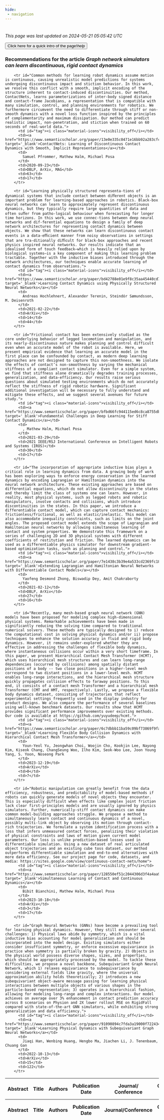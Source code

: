 ```yaml
---
hide:
 - navigation
---
```

<!DOCTYPE html>
#
<html lang="en">
<head>
  <meta charset="utf-8">
</head>

<body>
  <p>
  <i class="footer">This page was last updated on 2024-05-21 05:05:42 UTC</i>
  </p>
  
  <div class="note info" onclick="startIntro()">
    <p>
      <button type="button" class="buttons">
        <div style="display: flex; align-items: center;">
        Click here for a quick intro of the page! <i class="material-icons">help</i>
        </div>
      </button>
    </p>
  </div>

  <p>
  <h3 data-intro='Recommendations for the article'>
    Recommendations for the article <i>Graph network simulators can learn discontinuous, rigid contact dynamics</i>
  </h3>
  <table id="table1" class="display wrap" style="width:100%">
  <thead>
    <tr>
        <th data-intro='Click to view the abstract (if available)'>Abstract</th>
        <th>Title</th>
        <th>Authors</th>
        <th>Publication Date</th>
        <th>Journal/ Conference</th>
        <th>Citation count</th>
        <th data-intro='Highest h-index among the authors'>Highest h-index</th>
    </tr>
  </thead>
  <tbody>
    
        <tr id="Common methods for learning robot dynamics assume motion is continuous, causing unrealistic model predictions for systems undergoing discontinuous impact and stiction behavior. In this work, we resolve this conflict with a smooth, implicit encoding of the structure inherent to contact-induced discontinuities. Our method, ContactNets, learns parameterizations of inter-body signed distance and contact-frame Jacobians, a representation that is compatible with many simulation, control, and planning environments for robotics. We furthermore circumvent the need to differentiate through stiff or non-smooth dynamics with a novel loss function inspired by the principles of complementarity and maximum dissipation. Our method can predict realistic impact, non-penetration, and stiction when trained on 60 seconds of real-world data.">
          <td id="tag"><i class="material-icons">visibility_off</i></td>
          <td><a href="https://www.semanticscholar.org/paper/13e0e335c0471e16bb92a283cfc6817f8ceda566" target='_blank'>ContactNets: Learning of Discontinuous Contact Dynamics with Smooth, Implicit Representations</a></td>
          <td>
            Samuel Pfrommer, Mathew Halm, Michael Posa
          </td>
          <td>2020-09-23</td>
          <td>DBLP, ArXiv, MAG</td>
          <td>63</td>
          <td>17</td>
        </tr>
    
        <tr id="Learning physically structured representa-tions of dynamical systems that include contact between diﬀerent objects is an important problem for learning-based approaches in robotics. Black-box neural networks can learn to approximately represent discontinuous dynamics, but they typically require large quantities of data and often suﬀer from patho-logical behaviour when forecasting for longer time horizons. In this work, we use connec-tions between deep neural networks and dif-ferential equations to design a family of deep network architectures for representing contact dynamics between objects. We show that these networks can learn discontinuous contact events in a data-eﬃcient manner from noisy observations in settings that are tra-ditionally diﬃcult for black-box approaches and recent physics inspired neural networks. Our results indicate that an idealised form of touch feedback—which is heavily relied upon by biological systems—is a key component of making this learning problem tractable. Together with the inductive biases introduced through the network architectures, our techniques enable accurate learning of contact dynamics from observations.">
          <td id="tag"><i class="material-icons">visibility_off</i></td>
          <td><a href="https://www.semanticscholar.org/paper/bd42788e01e9f8c35aa45440cd7edf484fb27528" target='_blank'>Learning Contact Dynamics using Physically Structured Neural Networks</a></td>
          <td>
            Andreas Hochlehnert, Alexander Terenin, Steindór Sæmundsson, M. Deisenroth
          </td>
          <td>2021-02-22</td>
          <td>ArXiv</td>
          <td>14</td>
          <td>44</td>
        </tr>
    
        <tr id="Frictional contact has been extensively studied as the core underlying behavior of legged locomotion and manipulation, and its nearly-discontinuous nature makes planning and control difficult even when an accurate model of the robot is available. Here, we present empirical evidence that learning an accurate model in the first place can be confounded by contact, as modern deep learning approaches are not designed to capture this non-smoothness. We isolate the effects of contact’s non-smoothness by varying the mechanical stiffness of a compliant contact simulator. Even for a simple system, we find that stiffness alone dramatically degrades training processes, generalization, and data-efficiency. Our results raise serious questions about simulated testing environments which do not accurately reflect the stiffness of rigid robotic hardware. Significant additional investigation will be necessary to fully understand and mitigate these effects, and we suggest several avenues for future study.">
          <td id="tag"><i class="material-icons">visibility_off</i></td>
          <td><a href="https://www.semanticscholar.org/paper/bfbd66fc944115ed6c8ca8755db3daec1b7b2621" target='_blank'>Fundamental Challenges in Deep Learning for Stiff Contact Dynamics</a></td>
          <td>
            , Mathew Halm, Michael Posa
          </td>
          <td>2021-03-29</td>
          <td>2021 IEEE/RSJ International Conference on Intelligent Robots and Systems (IROS)</td>
          <td>30</td>
          <td>17</td>
        </tr>
    
        <tr id="The incorporation of appropriate inductive bias plays a critical role in learning dynamics from data. A growing body of work has been exploring ways to enforce energy conservation in the learned dynamics by encoding Lagrangian or Hamiltonian dynamics into the neural network architecture. These existing approaches are based on differential equations, which do not allow discontinuity in the states and thereby limit the class of systems one can learn. However, in reality, most physical systems, such as legged robots and robotic manipulators, involve contacts and collisions, which introduce discontinuities in the states. In this paper, we introduce a differentiable contact model, which can capture contact mechanics: frictionless/frictional, as well as elastic/inelastic. This model can also accommodate inequality constraints, such as limits on the joint angles. The proposed contact model extends the scope of Lagrangian and Hamiltonian neural networks by allowing simultaneous learning of contact and system properties. We demonstrate this framework on a series of challenging 2D and 3D physical systems with different coefficients of restitution and friction. The learned dynamics can be used as a differentiable physics simulator for downstream gradient-based optimization tasks, such as planning and control.">
          <td id="tag"><i class="material-icons">visibility_off</i></td>
          <td><a href="https://www.semanticscholar.org/paper/7e1438c3b39e4a533cd2369fc181c65800979b5a" target='_blank'>Extending Lagrangian and Hamiltonian Neural Networks with Differentiable Contact Models</a></td>
          <td>
            Yaofeng Desmond Zhong, Biswadip Dey, Amit Chakraborty
          </td>
          <td>2021-02-12</td>
          <td>DBLP, ArXiv</td>
          <td>27</td>
          <td>16</td>
        </tr>
    
        <tr id="Recently, many mesh-based graph neural network (GNN) models have been proposed for modeling complex high-dimensional physical systems. Remarkable achievements have been made in significantly reducing the solving time compared to traditional numerical solvers. These methods are typically designed to i) reduce the computational cost in solving physical dynamics and/or ii) propose techniques to enhance the solution accuracy in fluid and rigid body dynamics. However, it remains under-explored whether they are effective in addressing the challenges of flexible body dynamics, where instantaneous collisions occur within a very short timeframe. In this paper, we present Hierarchical Contact Mesh Transformer (HCMT), which uses hierarchical mesh structures and can learn long-range dependencies (occurred by collisions) among spatially distant positions of a body -- two close positions in a higher-level mesh correspond to two distant positions in a lower-level mesh. HCMT enables long-range interactions, and the hierarchical mesh structure quickly propagates collision effects to faraway positions. To this end, it consists of a contact mesh Transformer and a hierarchical mesh Transformer (CMT and HMT, respectively). Lastly, we propose a flexible body dynamics dataset, consisting of trajectories that reflect experimental settings frequently used in the display industry for product designs. We also compare the performance of several baselines using well-known benchmark datasets. Our results show that HCMT provides significant performance improvements over existing methods. Our code is available at https://github.com/yuyudeep/hcmt.">
          <td id="tag"><i class="material-icons">visibility_off</i></td>
          <td><a href="https://www.semanticscholar.org/paper/6c7dbbb11ba59c09bf73869f9fa5f73fd5d17e72" target='_blank'>Learning Flexible Body Collision Dynamics with Hierarchical Contact Mesh Transformer</a></td>
          <td>
            Youn-Yeol Yu, Jeongwhan Choi, Woojin Cho, Kookjin Lee, Nayong Kim, Kiseok Chang, ChangSeung Woo, Ilho Kim, Seok-Woo Lee, Joon Young Yang, S. Yoon, Noseong Park
          </td>
          <td>2023-12-19</td>
          <td>ArXiv</td>
          <td>0</td>
          <td>7</td>
        </tr>
    
        <tr id="Robotic manipulation can greatly benefit from the data efficiency, robustness, and predictability of model-based methods if robots can quickly generate models of novel objects they encounter. This is especially difficult when effects like complex joint friction lack clear first-principles models and are usually ignored by physics simulators. Further, numerically-stiff contact dynamics can make common model-building approaches struggle. We propose a method to simultaneously learn contact and continuous dynamics of a novel, possibly multi-link object by observing its motion through contact-rich trajectories. We formulate a system identification process with a loss that infers unmeasured contact forces, penalizing their violation of physical constraints and laws of motion given current model parameters. Our loss is unlike prediction-based losses used in differentiable simulation. Using a new dataset of real articulated object trajectories and an existing cube toss dataset, our method outperforms differentiable simulation and end-to-end alternatives with more data efficiency. See our project page for code, datasets, and media: https://sites.google.com/view/continuous-contact-nets/home">
          <td id="tag"><i class="material-icons">visibility_off</i></td>
          <td><a href="https://www.semanticscholar.org/paper/128550ef51c2044306d3f4a4aa9adca661837e5d" target='_blank'>Simultaneous Learning of Contact and Continuous Dynamics</a></td>
          <td>
            Bibit Bianchini, Mathew Halm, Michael Posa
          </td>
          <td>2023-10-18</td>
          <td>ArXiv</td>
          <td>3</td>
          <td>17</td>
        </tr>
    
        <tr id="Graph Neural Networks (GNNs) have become a prevailing tool for learning physical dynamics. However, they still encounter several challenges: 1) Physical laws abide by symmetry, which is a vital inductive bias accounting for model generalization and should be incorporated into the model design. Existing simulators either consider insufficient symmetry, or enforce excessive equivariance in practice when symmetry is partially broken by gravity. 2) Objects in the physical world possess diverse shapes, sizes, and properties, which should be appropriately processed by the model. To tackle these difficulties, we propose a novel backbone, Subequivariant Graph Neural Network, which 1) relaxes equivariance to subequivariance by considering external fields like gravity, where the universal approximation ability holds theoretically; 2) introduces a new subequivariant object-aware message passing for learning physical interactions between multiple objects of various shapes in the particle-based representation; 3) operates in a hierarchical fashion, allowing for modeling long-range and complex interactions. Our model achieves on average over 3% enhancement in contact prediction accuracy across 8 scenarios on Physion and 2X lower rollout MSE on RigidFall compared with state-of-the-art GNN simulators, while exhibiting strong generalization and data efficiency.">
          <td id="tag"><i class="material-icons">visibility_off</i></td>
          <td><a href="https://www.semanticscholar.org/paper/91090894c7fda3a19000f7224349e9168f9d7d42" target='_blank'>Learning Physical Dynamics with Subequivariant Graph Neural Networks</a></td>
          <td>
            Jiaqi Han, Wenbing Huang, Hengbo Ma, Jiachen Li, J. Tenenbaum, Chuang Gan
          </td>
          <td>2022-10-13</td>
          <td>ArXiv</td>
          <td>15</td>
          <td>122</td>
        </tr>
    
  </tbody>
  <tfoot>
    <tr>
        <th>Abstract</th>
        <th>Title</th>
        <th>Authors</th>
        <th>Publication Date</th>
        <th>Journal/Conference</th>
        <th>Citation count</th>
        <th>Highest h-index</th>
    </tr>
  </tfoot>
  </table>
  </p>

</body>

<script>
var dataTableOptions = {
        initComplete: function () {
        this.api()
            .columns()
            .every(function () {
                let column = this;
 
                // Create select element
                let select = document.createElement('select');
                select.add(new Option(''));
                column.footer().replaceChildren(select);
 
                // Apply listener for user change in value
                select.addEventListener('change', function () {
                    column
                        .search(select.value, {exact: true})
                        .draw();
                });

                // keep the width of the select element same as the column
                select.style.width = '100%';
 
                // Add list of options
                column
                    .data()
                    .unique()
                    .sort()
                    .each(function (d, j) {
                        select.add(new Option(d));
                    });
            });
    },
    scrollX: false,
    scrollCollapse: true,
    paging: true,
    fixedColumns: true,
    columnDefs: [
        {"className": "dt-center", "targets": "_all"},
        // set width for both columns 0 and 1 as 25%
        { width: '5%', targets: 0 },
        { width: '25%', targets: 1 },
        { width: '20%', targets: 2 },
        { width: '10%', targets: 3 },
        { width: '20%', targets: 4 }

      ],
    pageLength: 10,
    layout: {
        topStart: {
            buttons: ['copy', 'csv', 'excel', 'pdf', 'print']
        }
    }
  }
  new DataTable('#table1', dataTableOptions);
  
  var table = $('#table1').DataTable();
  $('#table1 tbody').on('click', 'td:first-child', function () {
    var tr = $(this).closest('tr');
    var row = table.row( tr );

    var rowId = tr.attr('id');
    // alert(rowId);

    if (row.child.isShown()) {
      // This row is already open - close it.
      row.child.hide();
      tr.removeClass('shown');
      tr.find('td:first-child').html('<i class="material-icons">visibility_off</i>');
    } else {
      // Open row.
      // row.child('foo').show();
      var content = '<div class="child-row-content"><strong>Abstract:</strong> ' + rowId + '</div>';
      row.child(content).show();
      tr.addClass('shown');
      tr.find('td:first-child').html('<i class="material-icons">visibility</i>');
    }
  });
</script>
<style>
  .child-row-content {
    text-align: justify;
    text-justify: inter-word;
    word-wrap: break-word; /* Ensure long words are broken */
    white-space: normal; /* Ensure text wraps to the next line */
    max-width: 100%; /* Ensure content does not exceed the table width */
    padding: 10px; /* Optional: add some padding for better readability */
    /* font size */
    font-size: small;
  }
</style>
</html>
